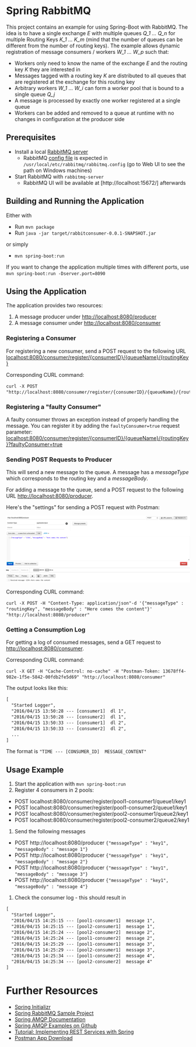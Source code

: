 Spring RabbitMQ
===============

This project contains an example for using Spring-Boot with RabbitMQ. The idea is to have a single exchange *E* with multiple queues *Q_1 ... Q_n* for multiple Routing Keys *K_1 ... K_m* (mind that the number of queues can be different from the number of routing keys). The example allows dynamic registration of message consumers / workers *W_1 ... W_p* such that:

* Workers only need to know the name of the exchange *E* and the routing key *K* they are interested in
* Messages tagged with a routing key *K* are distributed to all queues that are registered at the exchange for this routing key
* Arbitrary workers *W_1 ... W_i* can form a worker pool that is bound to a single queue *Q_j*
* A message is processed by exactly one worker registered at a single queue
* Workers can be added and removed to a queue at runtime with no changes in configuration at the producer side



Prerequisites
-------------

* Install a local [RabbitMQ server](https://www.rabbitmq.com/install-standalone-mac.html)
  * RabbitMQ [config file](https://www.rabbitmq.com/configure.html) is expected in `/usr/local/etc/rabbitmq/rabbitmq.config` (go to Web UI to see the path on Windows machines)
* Start RabbitMQ with `rabbitmq-server`
  * RabbitMQ UI will be available at [http://localhost:15672/] afterwards



Building and Running the Application
------------------------------------

Either with

* Run `mvn package`
* Run `java -jar target/rabbitconsumer-0.0.1-SNAPSHOT.jar`

or simply

* `mvn spring-boot:run`

If you want to change the application multiple times with different ports, use `mvn spring-boot:run -Dserver.port=8090`



Using the Application
---------------------

The application provides two resources:

1. A message producer under [http://localhost:8080/producer](http://localhost:8080/producer)
1. A message consumer under [http://localhost:8080/consumer](http://localhost:8080/consumer)

### Registering a Consumer

For registering a new consumer, send a POST request to the following URL [localhost:8080/consumer/register/{consumerID}/{queueName}/{routingKey}](localhost:8080/consumer/register/{consumerID}/{queueName}/{routingKey})

Corresponding CURL command:

    curl -X POST "http://localhost:8080/consumer/register/{consumerID}/{queueName}/{routingKey}"

### Registering a "faulty Consumer"

A faulty consumer throws an exception instead of properly handling the message. You can register it by adding the `faultyConsumer=true` request parameter: [localhost:8080/consumer/register/{consumerID}/{queueName}/{routingKey}?faultyConsumer=true](localhost:8080/consumer/register/{consumerID}/{queueName}/{routingKey}?faultyConsumer=true)

### Sending POST Requests to Producer

This will send a new message to the queue. A message has a *messageType* which corresponds to the routing key and a *messageBody*.

For adding a message to the queue, send a POST request to the following URL [http://localhost:8080/producer](http://localhost:8080/producer).

Here's the "settings" for sending a POST request with Postman:

![Sending Post Request with Postman](/doc/screen-1.png?raw=true "Sending Post Request with Postman")

Corresponding CURL command:

    curl -X POST -H "Content-Type: application/json"-d '{"messageType" : "routingKey", "messageBody" : "Here comes the content"}' "http://localhost:8080/producer"

### Getting a Consumption Log

For getting a log of consumed messages, send a GET request to [http://localhost:8080/consumer](http://localhost:8080/consumer).

Corresponding CURL command:

    curl -X GET -H "Cache-Control: no-cache" -H "Postman-Token: 13678ff4-982e-1f5e-5842-00fdb2fe5d69" "http://localhost:8080/consumer"

The output looks like this:

    [
      "Started Logger",
      "2016/04/15 13:50:28 --- [consumer1]  dl 1",
      "2016/04/15 13:50:28 --- [consumer2]  dl 1",
      "2016/04/15 13:50:33 --- [consumer1]  dl 2",
      "2016/04/15 13:50:33 --- [consumer2]  dl 2",
      ...
    ]

The format is `"TIME --- [CONSUMER_ID]  MESSAGE_CONTENT"`



Usage Example
-------------

1. Start the application with `mvn spring-boot:run`
1. Register 4 consumers in 2 pools:
  * POST localhost:8080/consumer/register/pool1-consumer1/queue1/key1
  * POST localhost:8080/consumer/register/pool1-consumer2/queue1/key1
  * POST localhost:8080/consumer/register/pool2-consumer1/queue2/key1
  * POST localhost:8080/consumer/register/pool2-consumer2/queue2/key1
1. Send the following messages
  * POST http://localhost:8080/producer `{"messageType" : "key1", "messageBody" : "message 1"}`
  * POST http://localhost:8080/producer `{"messageType" : "key1", "messageBody" : "message 2"}`
  * POST http://localhost:8080/producer `{"messageType" : "key1", "messageBody" : "message 3"}`
  * POST http://localhost:8080/producer `{"messageType" : "key1", "messageBody" : "message 4"}`
1. Check the consumer log - this should result in

````
[
  "Started Logger",
  "2016/04/15 14:25:15 --- [pool1-consumer1]  message 1",
  "2016/04/15 14:25:15 --- [pool2-consumer1]  message 1",
  "2016/04/15 14:25:24 --- [pool2-consumer2]  message 2",
  "2016/04/15 14:25:24 --- [pool1-consumer2]  message 2",
  "2016/04/15 14:25:29 --- [pool1-consumer1]  message 3",
  "2016/04/15 14:25:29 --- [pool2-consumer1]  message 3",
  "2016/04/15 14:25:34 --- [pool1-consumer2]  message 4",
  "2016/04/15 14:25:34 --- [pool2-consumer2]  message 4"
]
````


Further Resources
=================

* [Spring Initializr](https://start.spring.io/)
* [Spring RabbitMQ Sample Project](https://spring.io/guides/gs/messaging-rabbitmq/)
* [Spring AMQP Documentation](http://docs.spring.io/spring-amqp/reference/html/)
* [Spring AMQP Examples on Github](https://github.com/spring-projects/spring-amqp-samples)
* [Tutorial: Implementing REST Services with Spring](https://spring.io/guides/tutorials/bookmarks/)
* [Postman App Download](https://www.getpostman.com/)


